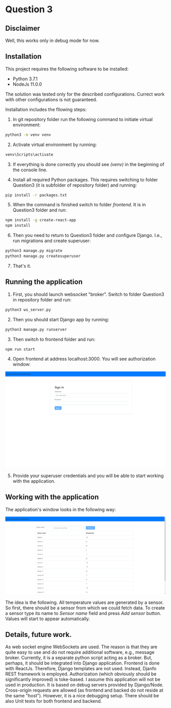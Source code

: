 # Question 3

## Disclaimer

Well, this works only in debug mode for now.

## Installation

This project requires the following software to be installed:

* Python 3.7.1
* NodeJs 11.0.0

The solution was tested only for the described configurations. Currect work with other configurations is not guaranteed.

Installation includes the fllowing steps:
1. In git repository folder run the following command to initiate virtual environment:

```bash
python3 -m venv venv
```

2. Activate virtual environment by running:

```bash
venv\Scripts\activate
```

3. If everything is done correctly you should see *(venv)* in the beginning of the console line.

4. Install all required Python packages. This requires switching to folder Question3 (it is subfolder of repository folder) and running:

```bash
pip install -r packages.txt
```

5. When the command is finished switch to folder *frontend*. It is in Question3 folder and run:

```bash
npm install -g create-react-app
npm install
```

6. Then you need to return to Question3 folder and configure Django. I.e., run migrations and create superuser:

```bash
python3 manage.py migrate
python3 manage.py createsuperuser
```

7. That's it.

## Running the application

1. First, you should launch websocket "broker". Switch to folder Question3 in repository folder and run:

```bash
python3 ws_server.py
```

2. Then you should start Django app by running:

```bash
python3 manage.py runserver
```

3. Then switch to frontend folder and run:

```bash
npm run start
```

4. Open frontend at address localhost:3000. You will see authorization window:

![Authorization window](images/auth.png)

5. Provide your superuser credentials and you will be able to start working with the application.

## Working with the application

The application's window looks in the following way:

![Main window](images/page.png)

The idea is the following. All temperature values are generated by a sensor. So first, there should be a sensor from which we could fetch data.
To create a sensor type its name to *Sensor name* field and press *Add sensor* button. Values will start to appear automatically.

## Details, future work.

As web socket engine WebSockets are used. The reason is that they are quite easy to use and do not require additional software, e.g., message broker.
Currently, it is a separate python script acting as a broker. But, perhaps, it should be integrated into Django application.
Frontend is done with ReactJs. Therefore, Django templates are not used. Instead, Djanfo REST framework is employed. Authorization (which obviously should be
significantly improved) is toke-based. I assume this application will not be used in production. It is based on debug servers provided by
Django/Node. Cross-origin requests are allowed (as frontend and backed do not reside at the same "host"). However, it is a nice debugging setup.
There should be also Unit tests for both frontend and backend.




